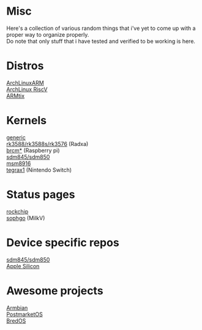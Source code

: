 # Misc
Here's a collection of various random things that i've yet to come up with a proper way to organize properly.<br>
Do note that only stuff that i have tested and verified to be working is here.<br>

# Distros
[ArchLinuxARM](http://os.archlinuxarm.org/os)<br>
[ArchLinux RiscV](https://archriscv.felixc.at/images)<br>
[ARMtix](https://armtixlinux.org/images)<br>

# Kernels
[generic](https://git.kernel.org/pub/scm/linux/kernel/git/torvalds/linux.git)<br>
[rk3588/rk3588s/rk3576](https://gitlab.collabora.com/hardware-enablement/rockchip-3588/linux) (Radxa)<br>
[brcm*](https://github.com/raspberrypi/linux) (Raspberry pi)<br>
[sdm845/sdm850](https://gitlab.com/sdm845-mainline/linux)<br>
[msm8916](https://github.com/msm8916-mainline/linux)<br>
[tegrax1](https://gitlab.com/l4t-community/kernel/mainline/linux) (Nintendo Switch)<br>

# Status pages
[rockchip](https://gitlab.collabora.com/hardware-enablement/rockchip-3588/notes-for-rockchip-3588/-/blob/main/mainline-status.md)<br>
[sophgo](https://github.com/sophgo/linux/wiki) (MilkV)<br>

# Device specific repos
[sdm845/sdm850](https://github.com/silime/ArchLinux-Packages)<br>
[Apple Silicon](https://github.com/1usOS/PKGBUILDs/tree/asahi)<br>

# Awesome projects
[Armbian](https://www.armbian.com)<br>
[PostmarketOS](https://postmarketos.org)<br>
[BredOS](https://github.com/BredOS)<br>
